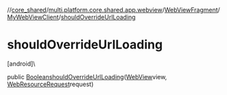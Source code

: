 //[core_shared](../../../../index.md)/[multi.platform.core.shared.app.webview](../../index.md)/[WebViewFragment](../index.md)/[MyWebViewClient](index.md)/[shouldOverrideUrlLoading](should-override-url-loading.md)

# shouldOverrideUrlLoading

[android]\

public [Boolean](https://docs.oracle.com/javase/8/docs/api/java/lang/Boolean.html)[shouldOverrideUrlLoading](should-override-url-loading.md)([WebView](https://developer.android.com/reference/kotlin/android/webkit/WebView.html)view, [WebResourceRequest](https://developer.android.com/reference/kotlin/android/webkit/WebResourceRequest.html)request)
